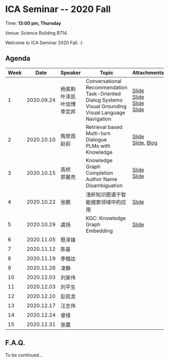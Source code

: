  # ICA Seminar -- 2020 Fall

Time: **13:00 pm, Thursday**

Venue: Science Building B714.

Welcome to ICA Seminar 2020 Fall. :)



## Agenda

| Week | Date       | Speaker                                 | Topic                                                        | Attachments                                                  |
| ---- | ---------- | --------------------------------------- | ------------------------------------------------------------ | ------------------------------------------------------------ |
| 1    | 2020.09.24 | 杨紫荆<br/>叶泽凯<br/>叶加博<br/>李定邦 | Conversational Recommendation<br/>Task-Oriented Dialog Systems<br/>Visual Grounding<br/>Visual Language Navigation | [Slide](./week1/ConversationalRecommendation.pdf)<br/>[Slide](./week1/Task-OrientedDialogSystems.pdf)<br/>[Slide](./week1/VisualGrounding.pdf)<br/>[Slide](./week1/VisualLanguageNavigation.pdf) |
| 2    | 2020.10.10 | 陶思雨<br/>赵前                         | Retrieval based Multi-turn Dialogue<br/>PLMs with Knowledge  | [Slide](./week2/RetrievalBasedMulti-turnDialogue.pdf)<br/>[Slide](./week2/PLMswithKnowledge.pdf), [Blog](https://www.dreamwings.cn/plms-with-knowledge/5687.html) |
| 3    | 2020.10.15 | 高桢<br/>郭晨亮                         | Knowledge Graph Completion<br/>Author Name Disambiguation    | [Slide](./week3/KnowledgeGraphCompletion.pdf)<br/>[Slide](./week3/AuthorNameDisambiguation.pdf) |
| 4    | 2020.10.22 | 张鹏                                    | 浅析知识图谱于智能搜索领域中的应用                           | [Slide](./week4/ApplicationOfIntelligentSearchInKnowledgeGraph.pdf) |
| 5    | 2020.10.29 | 虞扬                                    | KGC: Knowledge Graph Embedding                               | [Slide](./week5/KGCKnowledgeGraphEmbedding.pdf)              |
| 6    | 2020.11.05 | 蔡泽锋                                  |                                                              |                                                              |
| 7    | 2020.11.12 | 陈豪                                    |                                                              |                                                              |
| 8    | 2020.11.19 | 李楷达                                  |                                                              |                                                              |
| 9    | 2020.11.26 | 凌静                                    |                                                              |                                                              |
| 10   | 2020.12.03 | 刘家伟                                  |                                                              |                                                              |
| 11   | 2020.12.03 | 刘平生                                  |                                                              |                                                              |
| 12   | 2020.12.10 | 彭凯龙                                  |                                                              |                                                              |
| 13   | 2020.12.17 | 汪志伟                                  |                                                              |                                                              |
| 14   | 2020.12.24 | 曾缘                                    |                                                              |                                                              |
| 15   | 2020.12.31 | 张震                                    |                                                              |                                                              |




## F.A.Q.

To be continued...
